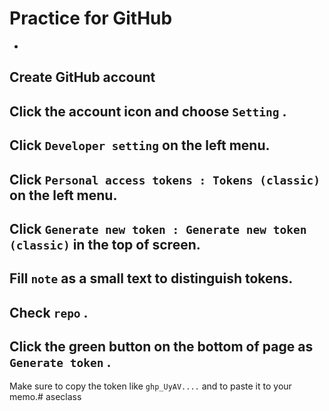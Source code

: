 # Practice for GitHub
-
Create GitHub account
-
Click the account icon and choose
`Setting`
.
-
Click
`Developer setting`
on the left menu.
-
Click
`Personal access tokens : Tokens (classic)`
on the left menu.
-
Click
`Generate new token : Generate new token (classic)`
in the top of screen.
-
Fill
`note`
as a small text to distinguish tokens.
-
Check
`repo`
.
-
Click the green button on the bottom of page as
`Generate token`
.
-
Make sure to copy the token like
`ghp_UyAV....`
and to paste it to your memo.# aseclass
